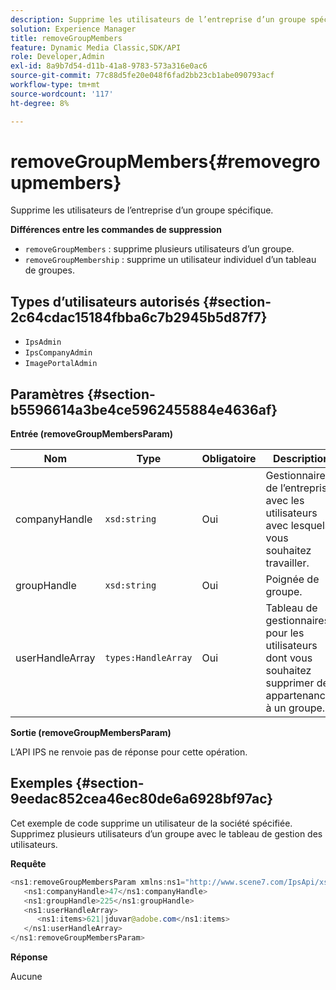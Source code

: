 ```yaml
---
description: Supprime les utilisateurs de l’entreprise d’un groupe spécifique.
solution: Experience Manager
title: removeGroupMembers
feature: Dynamic Media Classic,SDK/API
role: Developer,Admin
exl-id: 8a9b7d54-d11b-41a8-9783-573a316e0ac6
source-git-commit: 77c88d5fe20e048f6fad2bb23cb1abe090793acf
workflow-type: tm+mt
source-wordcount: '117'
ht-degree: 8%

---
```


# removeGroupMembers{#removegroupmembers}

Supprime les utilisateurs de l’entreprise d’un groupe spécifique.

**Différences entre les commandes de suppression**

* `removeGroupMembers` : supprime plusieurs utilisateurs d’un groupe.
* `removeGroupMembership` : supprime un utilisateur individuel d’un tableau de groupes.

## Types d’utilisateurs autorisés {#section-2c64cdac15184fbba6c7b2945b5d87f7}

* `IpsAdmin`
* `IpsCompanyAdmin`
* `ImagePortalAdmin`

## Paramètres {#section-b5596614a3be4ce5962455884e4636af}

**Entrée (removeGroupMembersParam)**

| Nom | Type | Obligatoire | Description |
|---|---|---|---|
| companyHandle | `xsd:string` | Oui | Gestionnaire de l’entreprise avec les utilisateurs avec lesquels vous souhaitez travailler. |
| groupHandle | `xsd:string` | Oui | Poignée de groupe. |
| userHandleArray | `types:HandleArray` | Oui | Tableau de gestionnaires pour les utilisateurs dont vous souhaitez supprimer des appartenances à un groupe. |

**Sortie (removeGroupMembersParam)**

L’API IPS ne renvoie pas de réponse pour cette opération.

## Exemples {#section-9eedac852cea46ec80de6a6928bf97ac}

Cet exemple de code supprime un utilisateur de la société spécifiée. Supprimez plusieurs utilisateurs d’un groupe avec le tableau de gestion des utilisateurs.

**Requête**

```java
<ns1:removeGroupMembersParam xmlns:ns1="http://www.scene7.com/IpsApi/xsd">
   <ns1:companyHandle>47</ns1:companyHandle>
   <ns1:groupHandle>225</ns1:groupHandle>
   <ns1:userHandleArray>
      <ns1:items>621|jduvar@adobe.com</ns1:items>
   </ns1:userHandleArray>
</ns1:removeGroupMembersParam>
```

**Réponse**

Aucune
